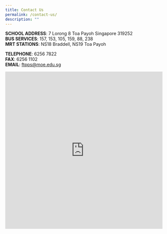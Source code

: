 ```yaml
---
title: Contact Us
permalink: /contact-us/
description: ""
---
```

**SCHOOL ADDRESS**: 7 Lorong 8 Toa Payoh Singapore 319252
<br>
**BUS SERVICES**: 157, 153, 105, 159, 88, 238
<br>
**MRT STATIONS**: NS18 Braddell, NS19 Toa Payoh


**TELEPHONE**: 6256 7822
<br>
**FAX**: 6256 1102
<BR>
**EMAIL**: [ftpps@moe.edu.sg](mailto:ftpps@moe.edu.sg)

<div style="overflow:hidden;max-width:100%;width:500px;height:500px;"><div id="display-google-map" style="height:100%; width:100%;max-width:100%;"><iframe style="height:100%;width:100%;border:0;" frameborder="0" src="https://www.google.com/maps/embed/v1/place?q=7+Lorong+8+Toa+Payoh,+Singapore+319252,+Singapore&key=AIzaSyBFw0Qbyq9zTFTd-tUY6dZWTgaQzuU17R8"></iframe></div><a class="googlecoder" rel="nofollow" href="https://www.bootstrapskins.com/themes" id="authorize-maps-data">premium bootstrap themes</a><style>#display-google-map .text-marker{}.map-generator{max-width: 100%; max-height: 100%; background: none;</style></div>